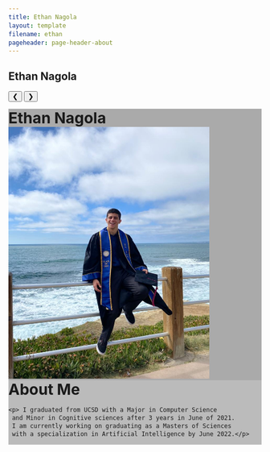 ```yaml
---
title: Ethan Nagola
layout: template
filename: ethan
pageheader: page-header-about
--- 
```

 <title>W3.CSS</title>
<meta name="viewport" content="width=device-width, initial-scale=1">
<link rel="stylesheet" href="https://www.w3schools.com/w3css/4/w3.css">
<style>
.mySlides {display:none;}
</style>
<body>

<h2 class="w3-center">Ethan Nagola</h2>

<div class="w3-content w3-display-container">
  <img class="mySlides" src="Photos/EthanPic.jpeg" style="width:100%">
 <p class="mySlides" style="width:100%">I graduated from UCSD with a Major in Computer Science
     and Minor in Cognitive sciences after 3 years in June of 2021.
     I am currently working on graduating as a Masters of Sciences
     with a specialization in Artificial Intelligence by June 2022</p>
  <img class="mySlides" src="img_mountains.jpg" style="width:100%">
  <img class="mySlides" src="img_forest.jpg" style="width:100%">

  <button class="w3-button w3-black w3-display-left" onclick="plusDivs(-1)">&#10094;</button>
  <button class="w3-button w3-black w3-display-right" onclick="plusDivs(1)">&#10095;</button>
</div>

<script>
var slideIndex = 1;
showDivs(slideIndex);

function plusDivs(n) {
  showDivs(slideIndex += n);
}

function showDivs(n) {
  var i;
  var x = document.getElementsByClassName("mySlides");
  if (n > x.length) {slideIndex = 1}
  if (n < 1) {slideIndex = x.length}
  for (i = 0; i < x.length; i++) {
    x[i].style.display = "none";  
  }
  x[slideIndex-1].style.display = "block";  
}
</script>

</body>
 



<div class="row">
  <div class="column" style="background-color:#aaa;">
    <b style="font-size:30px">Ethan Nagola</b>
    <img src="Photos/EthanPic.jpeg" width="400" height="500">
  </div>
  <div class="column" style="background-color:#bbb;">
     <b style="font-size:30px">About Me</b>
 
    <p> I graduated from UCSD with a Major in Computer Science
     and Minor in Cognitive sciences after 3 years in June of 2021.
     I am currently working on graduating as a Masters of Sciences
     with a specialization in Artificial Intelligence by June 2022.</p>
  </div>
</div>
